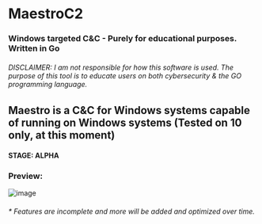 # MaestroC2
### Windows targeted C&amp;C - Purely for educational purposes. Written in Go
###### DISCLAIMER: I am not responsible for how this software is used. The purpose of this tool is to educate users on both cybersecurity & the GO programming language.

## Maestro is a C&C for Windows systems capable of running on Windows systems (Tested on 10 only, at this moment)
#### STAGE: ALPHA

### **Preview:**
![image](https://i.imgur.com/QKthHYW.png) 
###### * Features are incomplete and more will be added and optimized over time.

